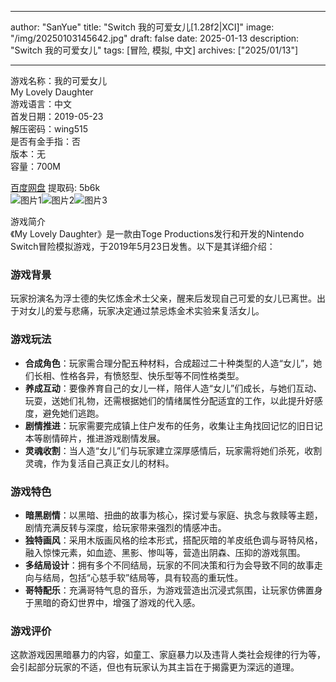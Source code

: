 
---
author: "SanYue"
title: "Switch 我的可爱女儿[1.28f2|XCI]"
image: "/img/20250103145642.jpg"
draft: false
date: 2025-01-13
description: "Switch 我的可爱女儿"
tags: [冒险, 模拟, 中文]
archives: ["2025/01/13"]

---

游戏名称：我的可爱女儿   
My Lovely Daughter    
游戏语言：中文  
首发日期：2019-05-23  
解压密码：wing515  
是否有金手指：否  
版本：无   
容量：700M

[百度网盘](https://pan.baidu.com/s/1Nme8SgC3Z7pePFAleq5vRQ) 提取码: 5b6k  
![图片1](/img/8b288f.jpg)![图片2](/img/72e1eb.jpg)![图片3](/img/b5424a.jpg)  

游戏简介  
《My Lovely Daughter》是一款由Toge Productions发行和开发的Nintendo Switch冒险模拟游戏，于2019年5月23日发售。以下是其详细介绍：

### 游戏背景
玩家扮演名为浮士德的失忆炼金术士父亲，醒来后发现自己可爱的女儿已离世。出于对女儿的爱与悲痛，玩家决定通过禁忌炼金术实验来复活女儿。

### 游戏玩法
- **合成角色**：玩家需合理分配五种材料，合成超过二十种类型的人造“女儿”，她们长相、性格各异，有愤怒型、快乐型等不同性格类型。
- **养成互动**：要像养育自己的女儿一样，陪伴人造“女儿”们成长，与她们互动、玩耍，送她们礼物，还需根据她们的情绪属性分配适宜的工作，以此提升好感度，避免她们逃跑。
- **剧情推进**：玩家需要完成镇上住户发布的任务，收集让主角找回记忆的旧日记本等剧情碎片，推进游戏剧情发展。
- **灵魂收割**：当人造“女儿”们与玩家建立深厚感情后，玩家需将她们杀死，收割灵魂，作为复活自己真正女儿的材料。

### 游戏特色
- **暗黑剧情**：以黑暗、扭曲的故事为核心，探讨爱与家庭、执念与救赎等主题，剧情充满反转与深度，给玩家带来强烈的情感冲击。
- **独特画风**：采用木版画风格的绘本形式，搭配灰暗的羊皮纸色调与哥特风格，融入惊悚元素，如血迹、黑影、惨叫等，营造出阴森、压抑的游戏氛围。
- **多结局设计**：拥有多个不同结局，玩家的不同决策和行为会导致不同的故事走向与结局，包括“心慈手软”结局等，具有较高的重玩性。
- **哥特配乐**：充满哥特气息的音乐，为游戏营造出沉浸式氛围，让玩家仿佛置身于黑暗的奇幻世界中，增强了游戏的代入感。

### 游戏评价
这款游戏因黑暗暴力的内容，如童工、家庭暴力以及违背人类社会规律的行为等，会引起部分玩家的不适，但也有玩家认为其主旨在于揭露更为深远的道理。
